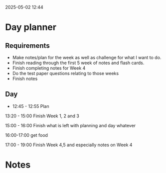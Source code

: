 2025-05-02 12:44


# Day planner

## Requirements

- Make notes/plan for the week as well as challenge for what I want to do.
- Finish reading through the first 5 week of notes and flash cards.
- Finish completing notes for Week 4
- Do the test paper questions relating to those weeks
- Finish notes
## Day


- 12:45 - 12:55 Plan

13:20 - 15:00 Finish Week 1, 2 and 3

15:00 - 16:00 Finish what is left with planning and day whatever

16:00-17:00 get food

17:00 - 19:00 Finish Week 4,5 and especially notes on Week 4
# Notes